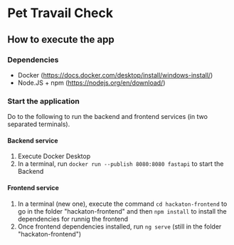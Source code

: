 # Pet Travail Check
## How to execute the app
### Dependencies
 - Docker (https://docs.docker.com/desktop/install/windows-install/)
 - Node.JS + npm (https://nodejs.org/en/download/)
### Start the application
Do to the following to run the backend and frontend services (in two separated terminals).
#### Backend service
1. Execute Docker Desktop
2. In a terminal, run `docker run --publish 8080:8080 fastapi` to start the Backend
#### Frontend service
1. In a terminal (new one), execute the command `cd hackaton-frontend` to go in the folder "hackaton-frontend" and then `npm install` to install the dependencies for runnig the frontend
2. Once frontend dependencies installed, run `ng serve` (still in the folder "hackaton-frontend")
